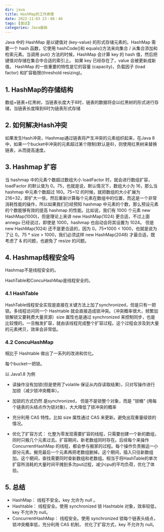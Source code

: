 ```yaml
---
dir: java
title: HashMap的工作原理
date: 2022-11-03 23：08：46
tags: [面试]
categories: Java基础
---
```


Java 中的 HashMap 是以键值对 (key-value) 的形式存储元素的。HashMap 需要一个 hash 函数，它使用 hashCode()和 equals()方法来向集合 / 从集合添加和检索元素。当调用 put() 方法的时候，HashMap 会计算 key 的 hash 值，然后把键值对存储在集合中合适的索引上。 如果 key 已经存在了，value 会被更新成新值。 HashMap 的一些重要的特性是它的容量 (capacity)，负载因子 (load factor) 和扩容极限(threshold resizing)。

<!--more-->

## 1. HashMap的存储结构

数组+链表+红黑树，当链表长度大于8时，链表的数据将会以红黑树的形式进行存储，当链表长度降到6时为链表形式存储

## 2. 如何解决Hash冲突

如果发生Hash冲突，Hashmap通过链表将产生冲突的元素组织起来，在Java 8中，如果一个bucket中冲突的元素超过某个限制(默认是8)，则使用红黑树来替换链表，从而提高速度。

## 3. Hashmap 扩容

当 hashmap 中的元素个数超过数组大小 loadFactor 时，就会进行数组扩容， loadFactor 的默认值为 0。75，也就是说，默认情况下，数组大小为 16，那么当 hashmap 中元素个数超过 160。75=12 的时候，就把数组的大小扩展为 216=32，即扩大一倍，然后重新计算每个元素在数组中的位置，而这是一个非常消耗性能的操作，所以如果我们已经预知 hashmap 中元素的个数，那么预设元素的个数能够有效的提高 hashmap 的性能。比如说，我们有 1000 个元素 new HashMap(1000)，但是理论上来讲 new HashMap(1024) 更合适，不过上面 annegu 已经说过，即使是 1000，hashmap 也自动会将其设置为 1024。 但是 new HashMap(1024) 还不是更合适的，因为 0。75*1000 < 1000，也就是说为了让 0。75 * size > 1000，我们必须这样 new HashMap(2048) 才最合适，既考虑了 & 的问题，也避免了 resize 的问题。

## 4. Hashmap线程安全吗

Hashmap不是线程安全的。

HashTable和ConcuHashMap是线程安全的。

### 4.1 HashTable

 HashTable线程安全实现是直接在关键方法上加了synchronized，但是只有一把锁。多线程访问同一个 Hashtable 就会直接造成锁冲突。（冲突概率很大，频繁加锁解锁又要耗费大量资源）size 属性也是通过 synchronized 来控制同步，也是比较慢的。一旦触发扩容，就由该线程完成整个扩容过程。这个过程会涉及到大量的元素拷贝，效率会非常低。

###  4.2 ConcuHashMap

相比于 Hashtable 做出了一系列的改进和优化。

每个bucket一把锁。

以 Java1.8 为例

- 读操作没有加锁(但是使用了volatile 保证从内存读取结果)，只对写操作进行加锁（减少锁冲突概率）。

- 加锁的方式仍然 是synchronized， 但是不是锁整个对象，而是 "锁桶" (用每个链表的头结点作为锁对象)，大大降低了锁冲突的概率

- 充分利用 CAS 特性。比如 size 属性通过 CAS 来更新。避免出现重量级锁的情况。

- 优化了扩容方式： 化整为零发现需要扩容的线程，只需要创建一个新的数组，同时只搬几个元素过去。扩容期间，新老数组同时存在。后续每个来操作 ConcurrentHashMap 的线程，都会参与搬家的过程。每个操作负责搬运一小 部分元素。搬完最后一个元素再把老数组删掉。这个期间，插入只往新数组加。这个期间，查找需要同时查新数组和老数组。相当于将HashTable的单次扩容所消耗的大量时间平摊到多次put过程，减少cpu的平均负荷，优化了体验。

## 5. 总结

- HashMap： 线程不安全。key 允许为 null 。
- Hashtable： 线程安全。使用 synchronized 锁 Hashtable 对象，效率较低，key 不允许为 null。
- ConcurrentHashMap： 线程安全。使用 synchronized 锁每个链表头结点， 锁冲突概率低，充分利用 CAS 机制， 优化了扩容方式，key 不允许为 null。

